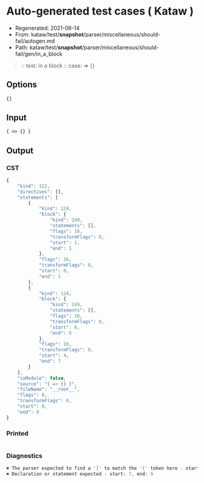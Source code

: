 # Auto-generated test cases ( Kataw )
- Regenerated: 2021-06-14
- From: kataw/test/__snapshot__/parser/miscellaneous/should-fail/autogen.md
- Path: kataw/test/__snapshot__/parser/miscellaneous/should-fail/gen/in_a_block
> :: test: in a block
> :: case: => {}
## Options

`````js
{}
`````
## Input

`````js
{ => {} }
`````
## Output

### CST

```javascript
{
    "kind": 122,
    "directives": [],
    "statements": [
        {
            "kind": 124,
            "block": {
                "kind": 249,
                "statements": [],
                "flags": 16,
                "transformFlags": 0,
                "start": 1,
                "end": 1
            },
            "flags": 16,
            "transformFlags": 0,
            "start": 0,
            "end": 1
        },
        {
            "kind": 124,
            "block": {
                "kind": 249,
                "statements": [],
                "flags": 16,
                "transformFlags": 0,
                "start": 6,
                "end": 6
            },
            "flags": 16,
            "transformFlags": 0,
            "start": 4,
            "end": 7
        }
    ],
    "isModule": false,
    "source": "{ => {} }",
    "fileName": "__root__",
    "flags": 0,
    "transformFlags": 0,
    "start": 0,
    "end": 9
}
```

### Printed

```javascript

```

### Diagnostics

```javascript
✖ The parser expected to find a '}' to match the '{' token here - start: 2, end: 4
✖ Declaration or statement expected - start: 7, end: 9

```

